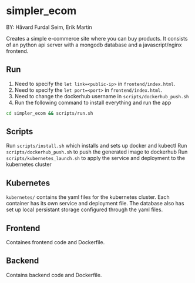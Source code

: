 # simpler_ecom

BY: Håvard Furdal Seim, Erik Martin

Creates a simple e-commerce site where you can buy products. It consists of an python api server with a mongodb database and a javascript/nginx frontend.

## Run

1. Need to specify the `let link=<public-ip>` in `frontend/index.html`.
2. Need to specify the `let port=<port>` in `frontend/index.html`.
3. Need to change the dockerhub username in `scripts/dockerhub_push.sh`
4. Run the following command to install everything and run the app

```bash
cd simpler_ecom && scripts/run.sh
```

## Scripts

Run `scripts/install.sh` which installs and sets up docker and kubectl
Run `scripts/dockerhub_push.sh` to push the generated image to dockerhub
Run `scripts/kubernetes_launch.sh` to apply the service and deployment to the kubernetes cluster

## Kubernetes

`kubernetes/` contains the yaml files for the kubernetes cluster. Each container has its own service and deployment file. The database also has set up local persistant storage configured through the yaml files.

## Frontend

Containes frontend code and Dockerfile.

## Backend

Contains backend code and Dockerfile.
